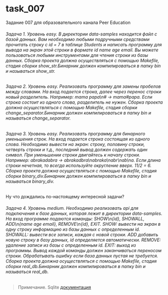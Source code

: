 # task_007
Задание 007 для образовательного канала Peer Education

###### Задача 1. Уровень easy. В директории data-samples находится файл с базой данных. Вам необходимо любыми подручными средствами прочитать строку с id = 7 в таблице Students и написать программу для вывода на экран этой строки в формате id name age email. Вы можете пользоваться любыми инструментами для чтения строки из базы данных. Сборка проекта должна осуществляться с помощью Makefile, стадия сборки show_str.Бинарник должен компилироваться в папку bin и называться show_str.

###### Задача 2. Уровень easy. Реализовать программу для замены пробелов между словами. На вход подается строка, далее через перенос строки новый разделитель. Например: mama papa\n# -> mama#papa. Если строка состоит из одного слова, разделитель не нужен. Сборка проекта должна осуществляться с помощью Makefile, стадия сборки change_separator.Бинарник должен компилироваться в папку bin и называться change_separator.

###### Задача 3. Уровень easy. Реализовать программу для бинарного уменьшения строк. На вход подается строка состоящая из одного слова. Необходимо вывести на экран: строку, половину строки, четверть строки и т.д., последний вывод должен содержать один символ. При уменьшении строки двигайтесь к началу строки. Например: abrakadabra -> abrakadbra\nabraka\nabr\nab\na. Если длина строки нечетная, то всегда используйте округление вверх. 11/2 = 6. Сборка проекта должна осуществляться с помощью Makefile, стадия сборки binary_div.Бинарник должен компилироваться в папку bin и называться binary_div. 

Ну что дождались по-настоящему интересной задачи?

###### Задача 4. Уровень medium. Необходимо реализовать api для подключения к базе данных, которая лежит в директории data-samples. На вход программе подаются команды: SHOW\n{id}, SHOWALL, ADD\n{name age email}, REMOVE\n{id}, EXIT. SHOW: вывести на экран в одну строку информацию из базы данных с определенным id. SHOWALL: вывести все записи, каждая с новой строки. ADD добавить новую строку в базу данных, id определяется автоматически. REMOVE: удаление записи из базы с определенным id. EXIT: выход из программы. Вывод каждой команды должен заканчиваться переносом строки. Обрабатывать ошибку если база данных пустая не требуется. Сборка проекта должна осуществляться с помощью Makefile, стадия сборки real_db.Бинарник должен компилироваться в папку bin и называться real_db. 

> Примечание. Sqlite [документация](https://www.sqlite.org/)
